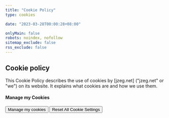 ```yaml
---
title: "Cookie Policy"
type: cookies

date: "2023-03-28T00:00:28+08:00"

onlyMain: false
robots: noindex, nofollow
sitemap_exclude: false
rss_exclude: false
---
```


<div class="bg-body text-dark-emphasis py-5">
    <section>
        <div class="container">
            <h1>Cookie policy</h1>
        </div>
    </section>
    <section></section>
    <section>
        <div class="container">
            <div class="row">
                <div class="col-md-7">
                    <p>This Cookie Policy describes the use of cookies by [jzeg.net] ("jzeg.net" or "we") on its website. It explains what cookies are and how we use them.</p>
                </div>
                <div class="col-md-4 offset-1">
                    <h4>Manage my Cookies</h4>
                    <div class="d-flex flex-column row-gap-2">
                        <button class="btn btn-outline-secondary" type="button" onclick="CookieConsent.showPreferences();">Manage my cookies</button>
                        <button class="btn btn-outline-secondary" type="button" onclick="CookieConsent.reset(true);">Reset All Cookie Settings</button>
                    </div>
                </div>
            </div>
        </div>
    </section>
</div>